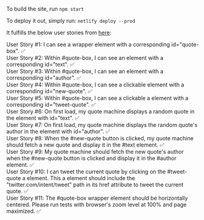 To build the site, run `npm start`

To deploy it out, simply run: `netlify deploy --prod` 

It fulfills the below user stories from [here](https://www.freecodecamp.org/learn/front-end-libraries/front-end-libraries-projects/build-a-random-quote-machine):

User Story #1: I can see a wrapper element with a corresponding id="quote-box". ✅  
User Story #2: Within #quote-box, I can see an element with a corresponding id="text". ✅     
User Story #3: Within #quote-box, I can see an element with a corresponding id="author". ✅   
User Story #4: Within #quote-box, I can see a clickable element with a corresponding id="new-quote". ✅   
User Story #5: Within #quote-box, I can see a clickable a element with a corresponding id="tweet-quote". ✅   
User Story #6: On first load, my quote machine displays a random quote in the element with id="text". ✅  
User Story #7: On first load, my quote machine displays the random quote's author in the element with id="author". ✅  
User Story #8: When the #new-quote button is clicked, my quote machine should fetch a new quote and display it in the #text element. ✅  
User Story #9: My quote machine should fetch the new quote's author when the #new-quote button is clicked and display it in the #author element. ✅  
User Story #10: I can tweet the current quote by clicking on the #tweet-quote a element. This a element should include the "twitter.com/intent/tweet" path in its href attribute to tweet the current quote. ✅  
User Story #11: The #quote-box wrapper element should be horizontally centered. Please run tests with browser's zoom level at 100% and page maximized. ✅  
